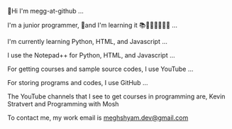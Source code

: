 👋Hi I'm megg-at-github ...

I'm a junior programmer, 🌱and I'm learning it 📚🧑🏻‍💻🧑🏻‍🎓 ...

I'm currently learning Python, HTML, and Javascript ...

I use the Notepad++ for Python, HTML, and Javascript ...

For getting courses and sample source codes, I use YouTube ...

For storing programs and codes, I use GitHub ...

The YouTube channels that I see to get courses in programming are, Kevin Stratvert and Programming with Mosh

To contact me, my work email is meghshyam.dev@gmail.com

<!---
megg-at-github/megg-at-github is a ✨ special ✨ repository because its `README.md` (this file) appears on your GitHub profile.
You can click the Preview link to take a look at your changes.
--->
